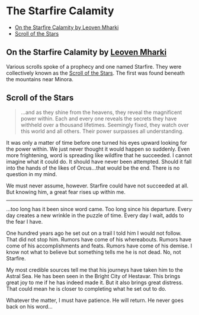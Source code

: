 # The Starfire Calamity <!-- omit in toc -->

- [On the Starfire Calamity by Leoven Mharki](#On-the-Starfire-Calamity-by-Leoven-Mharki)
- [Scroll of the Stars](#Scroll-of-the-Stars)

## On the Starfire Calamity by [Leoven Mharki](/Characters/LeovenMharki.md)

Various scrolls spoke of a prophecy and one named Starfire. They were collectively known as the [Scroll of the Stars](#Scroll-of-the-Stars). The first was found beneath the mountains near Minora.

## Scroll of the Stars

>…and as they shine from the heavens, they reveal the magnificent power within. Each and every one reveals the secrets they have withheld over a thousand lifetimes. Seemingly fixed, they watch over this world and all others. Their power surpasses all understanding.

It was only a matter of time before one turned his eyes upward looking for the power within. We just never thought it would happen so suddenly. Even more frightening, word is spreading like wildfire that he succeeded. I cannot imagine what it could do. It should have never been attempted. Should it fall into the hands of the likes of Orcus…that would be the end. There is no question in my mind.

We must never assume, however. Starfire could have not succeeded at all. But knowing him, a great fear rises up within me.

---

…too long has it been since word came. Too long since his departure. Every day creates a new wrinkle in the puzzle of time. Every day I wait, adds to the fear I have.

One hundred years ago he set out on a trail I told him I would not follow. That did not stop him. Rumors have come of his whereabouts. Rumors have come of his accomplishments and feats. Rumors have come of his demise. I know not what to believe but something tells me he is not dead. No, not Starfire.

My most credible sources tell me that his journeys have taken him to the Astral Sea. He has been seen in the Bright City of Hestavar. This brings great joy to me if he has indeed made it. But it also brings great distress. That could mean he is closer to completing what he set out to do.

Whatever the matter, I must have patience. He will return. He never goes back on his word…
